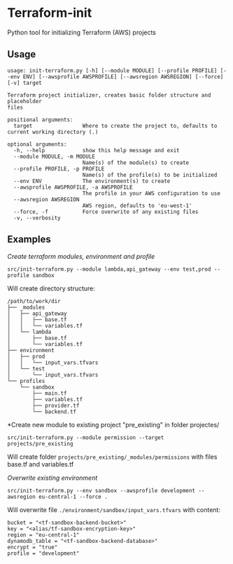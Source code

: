 # Terraform-init

Python tool for initializing Terraform (AWS) projects

## Usage

```
usage: init-terraform.py [-h] [--module MODULE] [--profile PROFILE] [--env ENV] [--awsprofile AWSPROFILE] [--awsregion AWSREGION] [--force] [-v] target

Terraform project initializer, creates basic folder structure and placeholder
files

positional arguments:
  target                Where to create the project to, defaults to current working directory (.)

optional arguments:
  -h, --help            show this help message and exit
  --module MODULE, -m MODULE
                        Name(s) of the module(s) to create
  --profile PROFILE, -p PROFILE
                        Name(s) of the profile(s) to be initialized
  --env ENV             The environment(s) to create
  --awsprofile AWSPROFILE, -a AWSPROFILE
                        The profile in your AWS configuration to use
  --awsregion AWSREGION
                        AWS region, defaults to 'eu-west-1'
  --force, -f           Force overwrite of any existing files
  -v, --verbosity
```

## Examples

*Create terraform modules, environment and profile*

`src/init-terraform.py --module lambda,api_gateway --env test,prod --profile sandbox`

Will create directory structure: 
```
/path/to/work/dir
├── _modules
│   ├── api_gateway
│   │   ├── base.tf
│   │   └── variables.tf
│   └── lambda
│       ├── base.tf
│       └── variables.tf
├── environment
│   ├── prod
│   │   └── input_vars.tfvars
│   └── test
│       └── input_vars.tfvars
└── profiles
    └── sandbox
        ├── main.tf
        ├── variables.tf
        ├── provider.tf
        └── backend.tf
```

*Create new module to existing project "pre_existing" in folder projectes/

`src/init-terraform.py --module permission --target projects/pre_existing` 

Will create folder `projects/pre_existing/_modules/permissions` with files base.tf and variables.tf

*Overwrite existing environment*

`src/init-terraform.py --env sandbox --awsprofile development --awsregion eu-central-1 --force .` 

Will overwrite file `./environment/sandbox/input_vars.tfvars` with content:
```
bucket = "<tf-sandbox-backend-bucket>"
key = "<alias/tf-sandbox-encryption-key>"
region = "eu-central-1"
dynamodb_table = "<tf-sandbox-backend-database>"
encrypt = "true"
profile = "development"
```